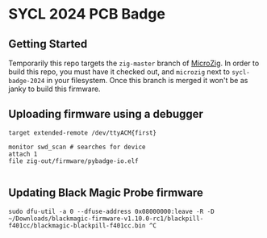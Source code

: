 # SYCL 2024 PCB Badge

## Getting Started

Temporarily this repo targets the `zig-master` branch of
[MicroZig](https://github.com/ZigEmbeddedGroup/microzig). In order to build this
repo, you must have it checked out, and `microzig` next to `sycl-badge-2024` in
your filesystem. Once this branch is merged it won't be as janky to build this
firmware.


## Uploading firmware using a debugger

```
target extended-remote /dev/ttyACM{first}

monitor swd_scan # searches for device
attach 1
file zig-out/firmware/pybadge-io.elf
 
```

## Updating Black Magic Probe firmware

```
sudo dfu-util -a 0 --dfuse-address 0x08000000:leave -R -D ~/Downloads/blackmagic-firmware-v1.10.0-rc1/blackpill-f401cc/blackmagic-blackpill-f401cc.bin ^C
```
